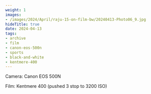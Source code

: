 ```yaml
---
weight: 1
images:
- /images/2024/April/raju-15-on-film-bw/20240413-Photo06_9.jpg
hideTitle: true
date: 2024-04-13
tags:
- archive
- film
- canon-eos-500n
- sports
- black-and-white
- kentmere-400
---
```


Camera: Canon EOS 500N

Film: Kentmere 400 (pushed 3 stop to 3200 ISO)